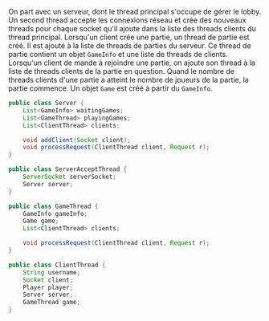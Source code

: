 On part avec un serveur, dont le thread principal s'occupe de gérer le lobby. Un second thread accepte les connexions réseau et crée des nouveaux threads pour chaque socket qu'il ajoute dans la liste des threads clients du thread principal.
Lorsqu'un client crée une partie, un thread de partie est créé. Il est ajouté à la liste de threads de parties du serveur. Ce thread de partie contient un objet `GameInfo` et une liste de threads de clients.
Lorsqu'un client de mande à rejoindre une partie, on ajoute son thread à la liste de threads clients de la partie en question.
Quand le nombre de threads clients d'une partie a atteint le nombre de joueurs de la partie, la partie commence. Un objet `Game` est créé à partir du `GameInfo`.



```java
public class Server {
	List<GameInfo> waitingGames;
	List<GameThread> playingGames;
	List<ClientThread> clients;

	void addClient(Socket client);
	void processRequest(ClientThread client, Request r);
}

public class ServerAcceptThread {
	ServerSocket serverSocket;
	Server server;
}

public class GameThread {
	GameInfo gameInfo;
	Game game;
	List<ClientThread> clients;

	void processRequest(ClientThread client, Request r);
}

public class ClientThread {
	String username;
	Socket client;
	Player player;
	Server server;
	GameThread game;
}
```
